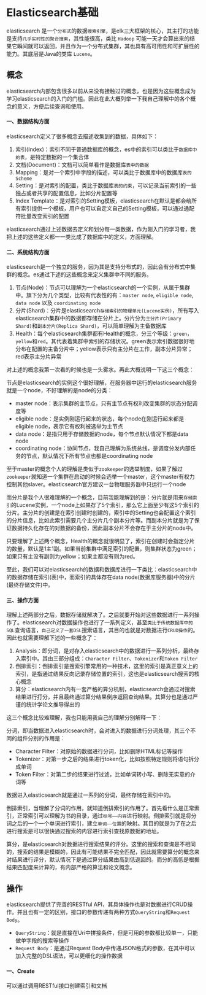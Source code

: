 # Elasticsearch基础

elasticsearch 是一个`分布式`的数据`搜索引擎`，是elk三大框架的核心，其主打的功能是支持`几乎实时性的聚合搜索`，其性能很高，类比 `Hadoop` 可能一天才会算出来的结果它瞬间就可以返回，并且作为一个分布式集群，其也具有高可用性和可扩展性的能力。其底层是Java的类库 `Lucene`。

## 概念

elasticsearch内部包含很多以前从来没有接触过的概念，也是因为这些概念成为学习elasticsearch的入门的门槛。因此在此大概列举一下我自己理解中的各个概念的意义，方便后续查询和使用。

#### 一、数据结构方面

elasticsearch定义了很多概念去描述收集到的数据，具体如下：

1. 索引(Index)：索引不同于普通数据库的概念，es中的索引可以类比于`数据库中的表`，是特定数据的一个集合体
2. 文档(Document)：文档可以简单看作是数据库`表中的数据`
3. Mapping：是对一个索引中字段的描述，可以类比于数据库中的数据库`表的Scheme`
4. Setting：是对索引的配置，类比于数据库`表的约束`，可以记录当前索引的一些独占或者共享的配置信息，比如分片配置等
5. Index Template：是对索引的Setting模板，elasticsearch在默认是都会给所有索引提供一个模板，用户也可以自定义自己的Setting模板，可以通过通配符批量改变索引的配置

elasticsearch通过上述数据去定义和划分每一类数据，作为刚入门的学习者，我把上述的这些定义都一一类比成了数据库中的定义，方面理解。

#### 二、系统结构方面

elasticsearch是一个独立的服务，因为其是支持分布式的，因此会有分布式中集群的概念。es通过下述的这些概念来定义集群中不同的服务。

1. 节点(Node)：节点可以理解为一个elasticsearch的一个实例，从属于集群中。旗下分为几个类型，比较有代表性的有：`master node`, `eligible node`, `data node` 以及 `coordinating node`
2. 分片(Shard)：分片是elasticsearch`存储索引的物理单元(Lucene实例)`，所有写入elasticsearch集群中的数据都存储在分片上。分片分为`主分片(Primary Shard)`和`副本分片(Replica Shard)`，可以简单理解为主备数据库
3. Health：每个elasticsearch集群都有Health的概念，分三个等级：`green`，`yellow`和`red`。其代表着集群中索引的存储状况。green表示索引数据很好地分布在配置的主备分片中；yellow表示只有主分片在工作，副本分片异常；red表示主分片异常

对上述的概念我第一次看的时候也是一头雾水。再此大概说明一下这三个概念：

节点是elasticsearch的实例这个很好理解，在服务器中运行的elasticsearch服务就是一个node，不好理解的是node的分类：

- master node：表示集群的主节点，只有主节点有权利改变集群的状态分配调度等
- eligible node：是实例刚运行起来的状态，每个node在刚运行起来都是eligible node，表示它有权利被选举为主节点
- data node：是指只用于存储数据的node，每个节点默认情况下都是data node
- coordinating node：协同节点，我自己理解为系统总线，是调度分发内部任务的节点，默认情况下所有节点也都是coordinating node

至于master的概念个人的理解是类似于`zookeeper`的选举制度，如果了解过`zookeeper`就知道一个集群在启动的时候会选举一个master，这个master有权力控制其他slaver。elasticsearch官方建议一台物理服务器中只运行一个node

而分片是我个人很难理解的一个概念，目前我能理解到的是：分片就是用来`存储索引`的Lucene实例，一个node上如果存了5个索引，那么它上面至少有这5个索引的分片。主分片的创建是在索引创建时创建的，索引中的Setting也会配置这个索引的分片信息，比如此索引需要几个主分片几个副本分片等。而副本分片就是为了保证数据持久化存在的对数据的备份，因此副本分片不会存在于主分片的node中。

只要理解了上述两个概念，Health的概念就很明显了，索引在创建时会指定分片的数量，默认是1主1副。如果当前集群中满足索引的配置，则集群状态为green；如果只有主没有副则为yellow；如果主都没有则为red。

至此，我们可以对elasticsearch的数据和数据库进行一下类比：elasticsearch中的数据存储在索引(表)中，而索引的具体存在data node(数据库服务器)中的分片(最终存储文件)中。

#### 三、操作方面

理解上述两部分之后，数据存储就解决了。之后就要开始对这些数据进行一系列操作了。elasticsearch对数据操作也进行了一系列定义，甚至`类比于传统数据库中的SQL`查询语言，`自己定义了一套DSL`搜索语言，其目的也就是对数据进行`CRUD操作`的。因此也就需要理解下述的一些概念了：

1. Analysis：即分词，是对存入elasticsearch中的数据进行一系列分析，最终存入索引中。其由三部分组成：`Character Filter`、`Tokenizer`和`Token Filter`
2. 倒排索引：倒排索引是搜索引擎常用的一种技术，这里的索引是真正意义上的索引，是指通过结果反向记录存储位置的索引，这也是elasticsearch搜索的核心概念
3. 算分：elasticsearch内有一套严格的算分机制，elasticsearch会通过对搜索结果进行打分，并且最终通过算分结果倒序返回查询结果。其算分也是通过严谨的统计学论文推导得出的

这三个概念比较难理解，我也只能用我自己的理解分别解释一下：

分词，即当数据进入elasticsearch时，会对进入的数据进行分词处理，其三个不同的组件分别的作用是：

- Character Filter：对原始的数据进行分词，比如删除HTML标记等操作
- Tokenizer：对第一步之后的结果进行token化，比如按照特定规则将语句拆分成单词
- Token Filter：对第二步的结果进行过滤，比如单词转小写、删除无实意的介词等

数据进入elasticsearch就是通过一系列的分词，最终存储在索引中的。

倒排索引，当理解了分词的作用，就知道倒排索引的作用了。首先看什么是正常索引，正常索引可以理解为书的目录，通过`标号——内容`进行映射。倒排索引就是将分词之后的一个一个单词进行索引，建立`单词——位置`的映射。其目的就是为了在之后进行搜索是可以很快通过搜索的内容进行索引查找原数据的地址。

算分，是elasticsearch对数据进行搜索结果的评分。这里的搜索和查询是不相同的，搜索的结果是模糊的，因此有可能结果不完全匹配，因此就需要算分的概念来对结果进行评分，默认情况下是通过算分结果由高到低返回的。而分的高低是根据结果匹配度来计算的，有内部严格的算法和论文概念。

## 操作

elasticsearch提供了完善的RESTful API，其具体操作也是对数据进行CRUD操作。并且也有一定的区别，接口的参数传递有两种方式`QueryString`和`Request Body`。

- `QueryString`：就是直接在Uri中拼接条件，但是可用的参数都比较单一，只能做单字段的搜索等操作
- `Request Body`：是通过Request Body中传递JSON格式的参数，在其中可以加入完整的DSL语法，可以更细化的操作数据


#### 一、Create

可以通过调用RESTful接口创建索引和文档